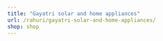 ```yaml
---
title: "Gayatri solar and home appliances"
url: /rahuri/gayatri-solar-and-home-appliances/
shop: shop
---
```

